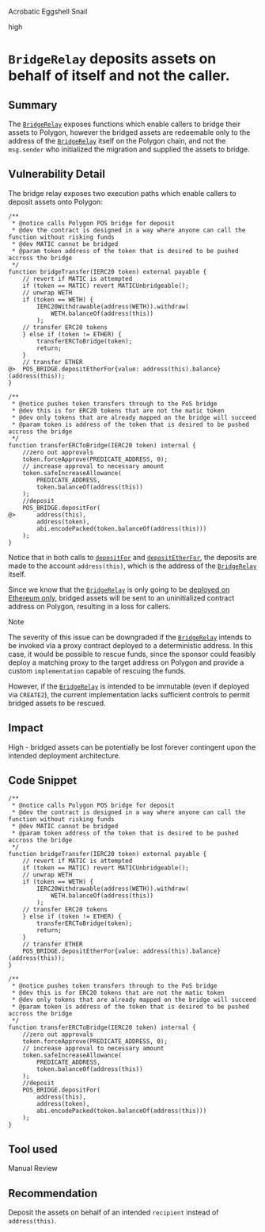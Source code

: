 Acrobatic Eggshell Snail

high

# `BridgeRelay` deposits assets on behalf of itself and not the caller.

## Summary

The [`BridgeRelay`](https://github.com/sherlock-audit/2024-02-telcoin-platform-audit-update/blob/main/telcoin-contracts/contracts/bridge/BridgeRelay.sol) exposes functions which enable callers to bridge their assets to Polygon, however the bridged assets are redeemable only to the address of the [`BridgeRelay`](https://github.com/sherlock-audit/2024-02-telcoin-platform-audit-update/blob/main/telcoin-contracts/contracts/bridge/BridgeRelay.sol) itself on the Polygon chain, and not the `msg.sender` who initialized the migration and supplied the assets to bridge.

## Vulnerability Detail

The bridge relay exposes two execution paths which enable callers to deposit assets onto Polygon:

```solidity
/**
 * @notice calls Polygon POS bridge for deposit
 * @dev the contract is designed in a way where anyone can call the function without risking funds
 * @dev MATIC cannot be bridged
 * @param token address of the token that is desired to be pushed accross the bridge
 */
function bridgeTransfer(IERC20 token) external payable {
    // revert if MATIC is attempted
    if (token == MATIC) revert MATICUnbridgeable();
    // unwrap WETH
    if (token == WETH) {
        IERC20Withdrawable(address(WETH)).withdraw(
            WETH.balanceOf(address(this))
        );
    // transfer ERC20 tokens
    } else if (token != ETHER) {
        transferERCToBridge(token);
        return;
    }
    // transfer ETHER
@>  POS_BRIDGE.depositEtherFor{value: address(this).balance}(address(this));
}
```

```solidity
/**
 * @notice pushes token transfers through to the PoS bridge
 * @dev this is for ERC20 tokens that are not the matic token
 * @dev only tokens that are already mapped on the bridge will succeed
 * @param token is address of the token that is desired to be pushed accross the bridge
 */
function transferERCToBridge(IERC20 token) internal {
    //zero out approvals
    token.forceApprove(PREDICATE_ADDRESS, 0);
    // increase approval to necessary amount
    token.safeIncreaseAllowance(
        PREDICATE_ADDRESS,
        token.balanceOf(address(this))
    );
    //deposit
    POS_BRIDGE.depositFor(
@>      address(this),
        address(token),
        abi.encodePacked(token.balanceOf(address(this)))
    );
}
```

Notice that in both calls to [`depositFor`](https://github.com/sherlock-audit/2024-02-telcoin-platform-audit-update/blob/21920190e0772afa18e7f856a036fea3ef5b9635/telcoin-contracts/contracts/bridge/BridgeRelay.sol#L76C9-L80C11) and [`depositEtherFor`](https://github.com/sherlock-audit/2024-02-telcoin-platform-audit-update/blob/21920190e0772afa18e7f856a036fea3ef5b9635/telcoin-contracts/contracts/bridge/BridgeRelay.sol#L58C9-L58C81), the deposits are made to the account `address(this)`, which is the address of the [`BridgeRelay`](https://github.com/sherlock-audit/2024-02-telcoin-platform-audit-update/blob/main/telcoin-contracts/contracts/bridge/BridgeRelay.sol) itself.

Since we know that the [`BridgeRelay`](https://github.com/sherlock-audit/2024-02-telcoin-platform-audit-update/blob/main/telcoin-contracts/contracts/bridge/BridgeRelay.sol) is only going to be [deployed on Ethereum only](https://discord.com/channels/812037309376495636/1214225865546661920/1214266748828913734), bridged assets will be sent to an uninitialized contract address on Polygon, resulting in a loss for callers.

> [!NOTE]
> 
> The severity of this issue can be downgraded if the [`BridgeRelay`](https://github.com/sherlock-audit/2024-02-telcoin-platform-audit-update/blob/main/telcoin-contracts/contracts/bridge/BridgeRelay.sol) intends to be invoked via a proxy contract deployed to a deterministic address. In this case, it would be possible to rescue funds, since the sponsor could feasibly deploy a matching proxy to the target address on Polygon and provide a custom `implementation` capable of rescuing the funds.
>
> However, if the [`BridgeRelay`](https://github.com/sherlock-audit/2024-02-telcoin-platform-audit-update/blob/main/telcoin-contracts/contracts/bridge/BridgeRelay.sol) is intended to be immutable (even if deployed via `CREATE2`), the current implementation lacks sufficient controls to permit bridged assets to be rescued.

## Impact

High - bridged assets can be potentially be lost forever contingent upon the intended deployment architecture.

## Code Snippet

```solidity
/**
 * @notice calls Polygon POS bridge for deposit
 * @dev the contract is designed in a way where anyone can call the function without risking funds
 * @dev MATIC cannot be bridged
 * @param token address of the token that is desired to be pushed accross the bridge
 */
function bridgeTransfer(IERC20 token) external payable {
    // revert if MATIC is attempted
    if (token == MATIC) revert MATICUnbridgeable();
    // unwrap WETH
    if (token == WETH) {
        IERC20Withdrawable(address(WETH)).withdraw(
            WETH.balanceOf(address(this))
        );
    // transfer ERC20 tokens
    } else if (token != ETHER) {
        transferERCToBridge(token);
        return;
    }
    // transfer ETHER
    POS_BRIDGE.depositEtherFor{value: address(this).balance}(address(this));
}

/**
 * @notice pushes token transfers through to the PoS bridge
 * @dev this is for ERC20 tokens that are not the matic token
 * @dev only tokens that are already mapped on the bridge will succeed
 * @param token is address of the token that is desired to be pushed accross the bridge
 */
function transferERCToBridge(IERC20 token) internal {
    //zero out approvals
    token.forceApprove(PREDICATE_ADDRESS, 0);
    // increase approval to necessary amount
    token.safeIncreaseAllowance(
        PREDICATE_ADDRESS,
        token.balanceOf(address(this))
    );
    //deposit
    POS_BRIDGE.depositFor(
        address(this),
        address(token),
        abi.encodePacked(token.balanceOf(address(this)))
    );
}
```

## Tool used

Manual Review

## Recommendation

Deposit the assets on behalf of an intended `recipient` instead of `address(this)`.
